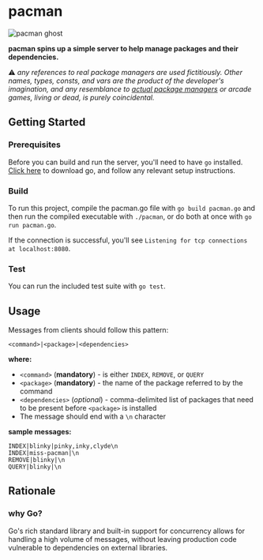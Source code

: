 # pacman

![pacman ghost](http://www.clipartbest.com/cliparts/7ia/Rga/7iaRgaaiA.gif)

**pacman spins up a simple server to help manage packages and their dependencies.**

:warning: _any references to real package managers are used fictitiously. Other names, types, consts, and vars are the product of the developer's imagination, and any resemblance to [actual package managers](https://www.archlinux.org/pacman/) or arcade games, living or dead, is purely coincidental._

## Getting Started

### Prerequisites

Before you can build and run the server, you'll need to have `go` installed.
[Click here](https://golang.org/dl/) to download go, and follow any relevant setup instructions.

### Build

To run this project, compile the pacman.go file with `go build pacman.go` and then run the compiled executable with `./pacman`, or do both at once with `go run pacman.go`.

If the connection is successful, you'll see `Listening for tcp connections at localhost:8080`.

### Test

You can run the included test suite with `go test`.

## Usage

Messages from clients should follow this pattern:

```
<command>|<package>|<dependencies>
```

**where:**

- `<command>` (**mandatory**) - is either `INDEX`, `REMOVE`, or `QUERY`
- `<package>` (**mandatory**) - the name of the package referred to by the command
- `<dependencies>` (_optional_) - comma-delimited list of packages that need to
  be present before `<package>` is installed
- The message should end with a `\n` character

**sample messages:**

```
INDEX|blinky|pinky,inky,clyde\n
INDEX|miss-pacman|\n
REMOVE|blinky|\n
QUERY|blinky|\n
```

## Rationale

### why Go?

Go's rich standard library and built-in support for concurrency allows for handling a high volume of messages, without leaving production code vulnerable to dependencies on external libraries.
